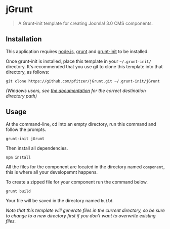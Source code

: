 # jGrunt

> A Grunt-init template for creating Joomla! 3.0 CMS components.

[node.js]: http://nodejs.org/
[grunt-init]: http://gruntjs.com/project-scaffolding
[grunt]: http://gruntjs.com

## Installation
This application requires [node.js][], [grunt][] and [grunt-init][] to be installed.

Once grunt-init is installed, place this template in your `~/.grunt-init/`
directory. It's recommended that you use git to clone this template into that
directory, as follows:

```
git clone https://github.com/pfitzer/jGrunt.git ~/.grunt-init/jGrunt
```

_(Windows users, see [the documentation][grunt-init] for the correct
destination directory path)_

## Usage

At the command-line, cd into an empty directory, run this command and follow
the prompts.

```
grunt-init jGrunt
```

Then install all dependencies.

```
npm install
```

All the files for the component are located in the directory named `component`, this is where all your developemnt happens. 

To create a zipped file for your component run the command below.

```
grunt build
```

Your file will be saved in the directory named `build`.

_Note that this template will generate files in the current directory, so be
sure to change to a new directory first if you don't want to overwrite existing
files._
